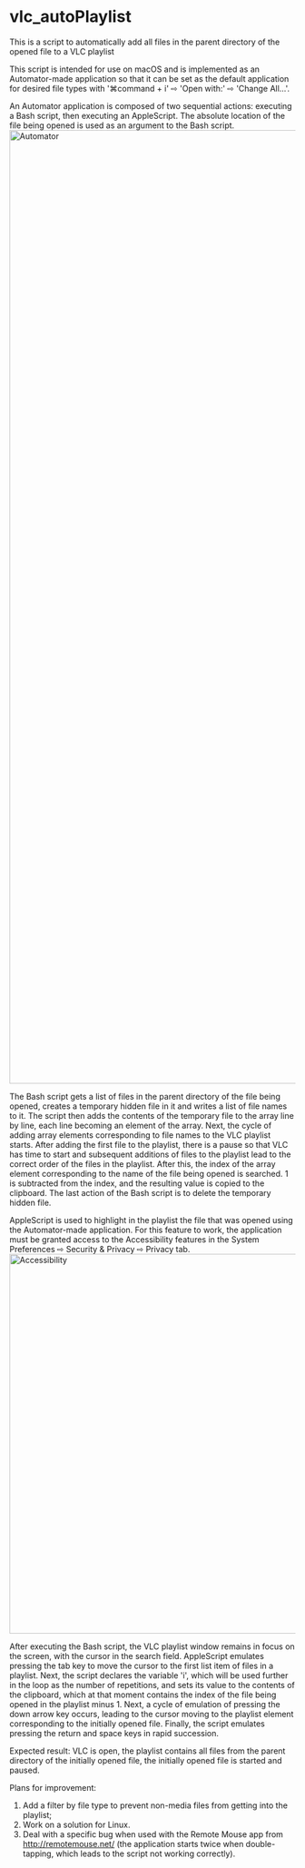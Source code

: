# vlc_autoPlaylist
This is a script to automatically add all files in the parent directory of the opened file to a VLC playlist

This script is intended for use on macOS and is implemented as an Automator-made application so that it can be set as the default application for desired file types with '⌘command + i' ⇨ 'Open with:' ⇨ 'Change All…'. 

An Automator application is composed of two sequential actions: executing a Bash script, then executing an AppleScript. The absolute location of the file being opened is used as an argument to the Bash script. 
<img width="1680" alt="Automator" src="https://github.com/PhoenixWhitebrow/vlc_autoPlaylist/assets/85649316/80a2e0c4-b218-4cda-83af-7b63735c697a">

The Bash script gets a list of files in the parent directory of the file being opened, creates a temporary hidden file in it and writes a list of file names to it. The script then adds the contents of the temporary file to the array line by line, each line becoming an element of the array.
Next, the cycle of adding array elements corresponding to file names to the VLC playlist starts. After adding the first file to the playlist, there is a pause so that VLC has time to start and subsequent additions of files to the playlist lead to the correct order of the files in the playlist.
After this, the index of the array element corresponding to the name of the file being opened is searched. 1 is subtracted from the index, and the resulting value is copied to the clipboard.
The last action of the Bash script is to delete the temporary hidden file. 

AppleScript is used to highlight in the playlist the file that was opened using the Automator-made application. For this feature to work, the application must be granted access to the Accessibility features in the System Preferences ⇨ Security & Privacy ⇨ Privacy tab.
<img width="669" alt="Accessibility" src="https://github.com/PhoenixWhitebrow/vlc_autoPlaylist/assets/85649316/dd72b74a-f9c9-4424-8099-9aabe0e4243b">

After executing the Bash script, the VLC playlist window remains in focus on the screen, with the cursor in the search field. AppleScript emulates pressing the tab key to move the cursor to the first list item of files in a playlist.
Next, the script declares the variable 'i', which will be used further in the loop as the number of repetitions, and sets its value to the contents of the clipboard, which at that moment contains the index of the file being opened in the playlist minus 1.
Next, a cycle of emulation of pressing the down arrow key occurs, leading to the cursor moving to the playlist element corresponding to the initially opened file.
Finally, the script emulates pressing the return and space keys in rapid succession.

Expected result: VLC is open, the playlist contains all files from the parent directory of the initially opened file, the initially opened file is started and paused.

Plans for improvement:
1. Add a filter by file type to prevent non-media files from getting into the playlist;
2. Work on a solution for Linux.
3. Deal with a specific bug when used with the Remote Mouse app from http://remotemouse.net/ (the application starts twice when double-tapping, which leads to the script not working correctly).
